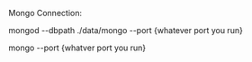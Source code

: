 

Mongo Connection:

mongod --dbpath ./data/mongo --port {whatever port you run}

mongo --port {whatver port you run}
